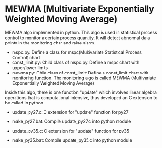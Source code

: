 # MEWMA (Multivariate Exponentially Weighted Moving Average)
MEWMA algo implemented in python. 
This algo is used in statistical process control to monitor a certain process quantity. It will detect abnormal data points in the monitoring char and raise alarm.

- mspc.py: 			Define a class for mspc(Multivariate Statistical Process Control) chart
- const_limit.py:	Child class of mspc.py. Define a mspc chart with upper/lower limits
- mewma.py:			Chile class of const_limit: Define a const_limit chart with monitoring function.
					The monitoring algo is called MEWMA (Multivariate Exponentially Weighted Moving Average)


Inside this algo, there is one function "update" which involves linear algebra operations that is computational intensive, thus developed an C extension to be called in python 
- update_py27.c: 	C extension for "update" function for py27
- make_py27.bat:	Compile update_py27.c into python module	

- update_py35.c:	C extension for "update" function for py35
- make_py35.bat:	Compile update_py35.c into python module	
